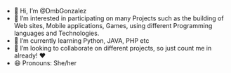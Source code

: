 - 👋 Hi, I’m @DmbGonzalez
- 👀 I’m interested in participating on many Projects such as the building of Web sites, Mobile applications, Games, using different Programming languages and Technologies. 
- 🌱 I’m currently learning Python, JAVA, PHP etc
- 💞️ I’m looking to collaborate on different projects, so just count me in already! ♥
- 😄 Pronouns: She/her


<!---
DmbGonzalez/DmbGonzalez is a ✨ special ✨ repository because its `README.md` (this file) appears on your GitHub profile.
You can click the Preview link to take a look at your changes.
--->
